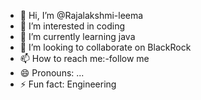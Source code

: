 - 👋 Hi, I’m @Rajalakshmi-leema
- 👀 I’m interested in coding
- 🌱 I’m currently learning java
- 💞️ I’m looking to collaborate on BlackRock
- 📫 How to reach me:-follow me 
- 😄 Pronouns: ...
- ⚡ Fun fact: Engineering

<!---
Rajalakshmi-leema/Rajalakshmi-leema is a ✨ special ✨ repository because its `README.md` (this file) appears on your GitHub profile.
You can click the Preview link to take a look at your changes.
--->

